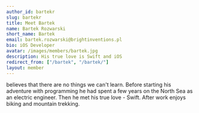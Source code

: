 ```yaml
---
author_id: bartekr
slug: bartekr
title: Meet Bartek
name: Bartek Rozwarski
short_name: Bartek
email: bartek.rozwarski@brightinventions.pl
bio: iOS Developer
avatar: /images/members/bartek.jpg
description: His true love is Swift and iOS
redirect_from: ["/bartek", "/bartek/"]
layout: member
---
```


believes that there are no things we can't learn. Before starting his adventure with programming he had spent a few years on the North Sea as an electric engineer. Then he met his true love - Swift. After work enjoys biking and mountain trekking.
